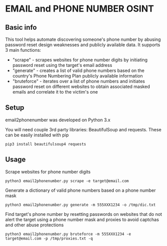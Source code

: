 # EMAIL and PHONE NUMBER OSINT

## Basic info

This tool helps automate discovering someone's phone number by abusing password reset design weaknesses and publicly available data. It supports 3 main functions:

- "scrape" - scrapes websites for phone number digits by initiating password reset using the target's email address
- "generate" - creates a list of valid phone numbers based on the country's Phone Numbering Plan publicly available information
- "bruteforce" - iterates over a list of phone numbers and initiates password reset on different websites to obtain associated masked emails and correlate it to the victim's one

## Setup

email2phonenumber was developed on Python 3.x

You will need couple 3rd party libraries: BeautifulSoup and requests. These can be easily installed with pip

```
pip3 install beautifulsoup4 requests
```

## Usage

Scrape websites for phone number digits

```
python3 email2phonenumber.py scrape -e target@email.com
```

Generate a dictionary of valid phone numbers based on a phone number mask

```
python3 email2phonenumber.py generate -m 555XXX1234 -o /tmp/dic.txt
```

Find target's phone number by resetting passwords on websites that do not alert the target using a phone number mask and proxies to avoid captchas and other abuse protections

```
python3 email2phonenumber.py bruteforce -m 555XXX1234 -e target@email.com -p /tmp/proxies.txt -q
```
